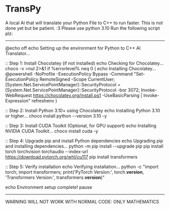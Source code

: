 # TransPy
A local Ai that will translate your Python File to C++ to run faster. This is not done yet but be patient. :3
Please use python 3.10
Run the following script plz: 

----------------------------------------------------------------------------------------------
@echo off
echo Setting up the environment for Python to C++ AI Translator...

:: Step 1: Install Chocolatey (if not installed)
echo Checking for Chocolatey...
choco -v >nul 2>&1
if %errorlevel% neq 0 (
    echo Installing Chocolatey...
    @powershell -NoProfile -ExecutionPolicy Bypass -Command "Set-ExecutionPolicy RemoteSigned -Scope CurrentUser; [System.Net.ServicePointManager]::SecurityProtocol = [System.Net.ServicePointManager]::SecurityProtocol -bor 3072; Invoke-WebRequest https://chocolatey.org/install.ps1 -UseBasicParsing | Invoke-Expression"
    refreshenv
)

:: Step 2: Install Python 3.10+ using Chocolatey
echo Installing Python 3.10 or higher...
choco install python --version 3.10 -y

:: Step 3: Install CUDA Toolkit (Optional, for GPU support)
echo Installing NVIDIA CUDA Toolkit...
choco install cuda -y

:: Step 4: Upgrade pip and install Python dependencies
echo Upgrading pip and installing dependencies...
python -m pip install --upgrade pip
pip install torch torchvision torchaudio --index-url https://download.pytorch.org/whl/cu117
pip install transformers

:: Step 5: Verify installation
echo Verifying installation...
python -c "import torch; import transformers; print('PyTorch Version:', torch.__version__, 'Transformers Version:', transformers.__version__)"

echo Environment setup complete!
pause

------------------------------------------------------------------------------------------
WARNING WILL NOT WORK WITH NORMAL CODE: ONLY MATHEMATICS

